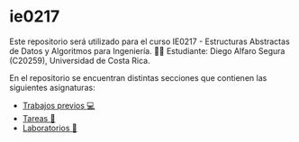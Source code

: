 # ie0217
Este repositorio será utilizado para el curso IE0217 - Estructuras Abstractas de Datos y Algoritmos para Ingeniería. :technologist: Estudiante: Diego Alfaro Segura (C20259), Universidad de Costa Rica.

En el repositorio se encuentran distintas secciones que contienen las siguientes asignaturas:
* [Trabajos previos :computer:](/Trabajos%20previos)
* [Tareas :memo:](/Tareas/)
* [Laboratorios :microscope:](/Laboratorios/)